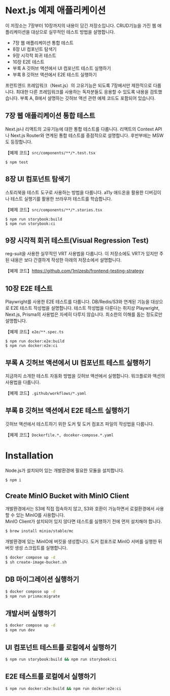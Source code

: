 # Next.js 예제 애플리케이션

이 저장소는 7장부터 10장까지의 내용이 담긴 저장소입니다. CRUD기능을 가진 웹 애플리케이션을 대상으로 실무적인 테스트 방법을 설명합니다.

- 7장 웹 애플리케이션 통합 테스트
- 8장 UI 컴포넌트 탐색기
- 9장 시각적 회귀 테스트
- 10장 E2E 테스트
- 부록 A 깃허브 액션에서 UI 컴포넌트 테스트 실행하기
- 부록 B 깃허브 액션에서 E2E 테스트 실행하기

프런트엔드 프레임워크（Next.js）의 고유기능은 되도록 7장에서만 제한적으로 다룹니다. 최대한 다른 프레임워크를 사용하는 독자분들도 응용할 수 있도록 내용을 검토했습니다. 부록 A, B에서 설명하는 깃허브 액션 관련 예제 코드도 포함되어 있습니다.

## 7장 웹 애플리케이션 통합 테스트

Next.js나 리액트의 고유기능에 대한 통합 테스트를 다룹니다. 리액트의 Context API나 Next.js Router와 연계된 통합 테스트를 중점적으로 설명합니다. 후반부에는 MSW도 등장합니다.

【예제 코드】`src/components/**/*.test.tsx`

```
$ npm test
```

## 8장 UI 컴포넌트 탐색기

스토리북을 테스트 도구로 사용하는 방법을 다룹니다. a11y 애드온을 활용한 디버깅이나 테스트 실행기를 활용한 브라우저 테스트를 학습합니다.

【예제 코드】`src/components/**/*.stories.tsx`

```
$ npm run storybook:build
$ npm run storybook:ci
```

## 9장 시각적 회귀 테스트(Visual Regression Test)

reg-suit을 사용한 실무적인 VRT 사용법을 다룹니다. 이 저장소에도 VRT가 있지만 주된 내용은 보다 간결하게 작성한 아래의 저장소에서 설명합니다.

【예제 코드】https://github.com/1mlzesb/frontend-testing-strategy

## 10장 E2E 테스트

Playwright를 사용한 E2E 테스트를 다룹니다. DB/Redis/S3와 연계된 기능을 대상으로 E2E 테스트 작성법을 설명합니다. 테스트 작성법을 다룬다는 취지상 Playwright, Next.js, Prisma의 사용법은 자세히 다루지 않습니다. 최소한의 이해를 돕는 정도로만 설명합니다.

【예제 코드】`e2e/**.spec.ts`

```
$ npm run docker:e2e:build
$ npm run docker:e2e:ci
```

## 부록 A 깃허브 액션에서 UI 컴포넌트 테스트 실행하기

지금까지 소개한 테스트 자동화 방법을 깃허브 액션에서 실행합니다. 워크플로와 액션의 사용법을 다룹니다.

【예제 코드】`.github/workflows/*.yaml`

## 부록 B 깃허브 액션에서 E2E 테스트 실행하기

깃허브 액션에서 테스트하기 위한 도커 및 도커 컴포즈 파일의 작성법을 다룹니다.

【예제 코드】`Dockerfile.*, doceker-compose.*.yaml`

# Installation

Node.js가 설치되어 있는 개발환경에 필요한 모듈을 설치합니다.

```bash
$ npm i
```

## Create MinIO Bucket with MinIO Client

개발환경에서는 S3에 직접 접속하지 않고, S3와 호환이 가능하면서 로컬환경에서 사용할 수 있는 MinIO를 사용합니다.  
MinIO Client가 설치되어 있지 않다면 테스트를 실행하기 전에 먼저 설치해야 합니다.

```bash
$ brew install minio/stable/mc
```

개발환경에 있는 MinIO에 버킷을 생성합니다. 도커 컴포즈로 MinIO 서버를 실행한 뒤 버킷 생성 스크립트를 실행합니다.

```bash
$ docker compose up -d
$ sh create-image-bucket.sh
```

## DB 마이그레이션 실행하기

```bash
$ docker compose up -d
$ npm run prisma:migrate
```

## 개발서버 실행하기

```bash
$ docker compose up -d
$ npm run dev
```

## UI 컴포넌트 테스트를 로컬에서 실행하기

```bash
$ npm run storybook:build && npm run storybook:ci
```

## E2E 테스트를 로컬에서 실행하기

```bash
$ npm run docker:e2e:build && npm run docker:e2e:ci
```
